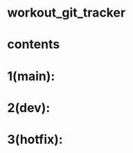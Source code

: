 # workout_git_tracker

# contents


1(main):
========================
2(dev):
========================
3(hotfix):
=======================

